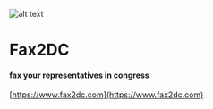 ![alt text](https://www.fax2dc.com/images/FAXLOGO1.png "FAX2DC")

# Fax2DC

#### fax your representatives in congress

[https://www.fax2dc.com](https://www.fax2dc.com)

